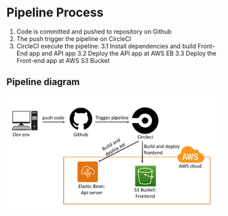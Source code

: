 # Pipeline Process

1. Code is committed and pushed to repository on Github
2. The push trigger the pipeline on CircleCI
3. CircleCI execute the pipeline:
 3.1 Install dependencies and build Front-End app and API app
 3.2 Deploy the API app at AWS EB
 3.3 Deploy the Front-end app at AWS S3 Bucket

## Pipeline diagram
![Pipeline](pipeline.png)
